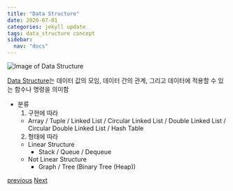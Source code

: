 ```yaml
---
title: "Data Structure"
date: 2020-07-01
categories: jekyll update
tags: data_structure concept
sidebar:
  nav: "docs"
---
```


![Image of Data Structure](https://media.vlpt.us/images/daybreak/post/49661f03-26ed-4872-8da5-cac2f30193d7/data%20structure.png "Data Structure")

[Data Structure](https://en.wikipedia.org/wiki/Data_structure, "Wikipedia (Data Structure)")는 데이터 값의 모임, 데이터 간의 관계, 그리고 데이터에 적용할 수 있는 함수나 명령을 의미함

* 분류
  1. 구현에 따라
    * Array / Tuple / Linked List / Circular Linked List / Double Linked List / Circular Double Linked List / Hash Table
  2. 형태에 따라
    * Linear Structure
      * Stack / Queue / Dequeue
    * Not Linear Structure
      * Graph / Tree (Binary Tree (Heap))

<a href="https://changpulmu.github.io/jekyll/update/Data-Structure-post/" class="btn btn--primary btn--large">previous</a>
<a href="https://changpulmu.github.io/jekyll/update/bitset-post/" class="btn btn--primary btn--large">Next</a>

